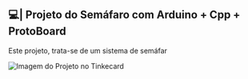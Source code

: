 ## 💻| Projeto do Semáfaro com Arduino + Cpp + ProtoBoard

  Este projeto, trata-se de um sistema de semáfar

![Imagem do Projeto no Tinkecard](https://github.com/user-attachments/assets/49206bc0-7cde-4ada-b7f5-ab6e50eed3be)
